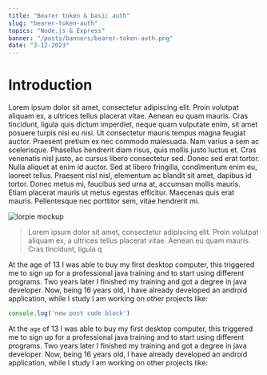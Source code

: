 ```yaml
---
title: "Bearer token & basic auth"
slug: "bearer-token-auth"
topics: "Node.js & Express" 
banner: "/posts/banners/bearer-token-auth.png"
date: "3-12-2023"
---
```


# Introduction

Lorem ipsum dolor sit amet, consectetur adipiscing elit. Proin volutpat aliquam ex, a ultrices tellus placerat vitae. Aenean eu quam mauris. Cras tincidunt, ligula quis dictum imperdiet, neque quam vulputate enim, sit amet posuere turpis nisi eu nisi. Ut consectetur mauris tempus magna feugiat auctor. Praesent pretium ex nec commodo malesuada. Nam varius a sem ac scelerisque. Phasellus hendrerit diam risus, quis mollis justo luctus et. Cras venenatis nisl justo, ac cursus libero consectetur sed. Donec sed erat tortor. Nulla aliquet at enim id auctor. Sed at libero fringilla, condimentum enim eu, laoreet tellus. Praesent nisl nisl, elementum ac blandit sit amet, dapibus id tortor. Donec metus mi, faucibus sed urna at, accumsan mollis mauris. Etiam placerat mauris ut metus egestas efficitur. Maecenas quis erat mauris. Pellentesque nec porttitor sem, vitae hendrerit mi. 

![lorpie mockup](https://user-images.githubusercontent.com/99766455/154370065-d6a4caec-116c-4eb1-817c-c2492b150e6c.png)

> Lorem ipsum dolor sit amet, consectetur adipiscing elit. Proin volutpat aliquam ex, a ultrices tellus placerat vitae. Aenean eu quam mauris. Cras tincidunt, ligula q

At the age of 13 I was able to buy my first desktop computer, this triggered me to sign up for a professional java training and to start using different programs. Two years later I finished my training and got a degree in java developer. Now, being 16 years old, I have already developed an android application, while I study I am working on other projects like:

```js
console.log('new post code block')
```

At the `age` of 13 I was able to buy my first desktop computer, this triggered me to sign up for a professional java training and to start using different programs. Two years later I finished my training and got a degree in java developer. Now, being 16 years old, I have already developed an android application, while I study I am working on other projects like:
